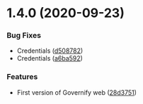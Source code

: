 # 1.4.0 (2020-09-23)


### Bug Fixes

* Credentials ([d508782](https://github.com/governify/governify-web/commit/d508782d871bc95d23fec7279cfb2be7b92b01f1))
* Credentials ([a6ba592](https://github.com/governify/governify-web/commit/a6ba592e74ef55431c013055414fecfecdfaee7e))


### Features

* First version of Governify web ([28d3751](https://github.com/governify/governify-web/commit/28d3751efc61ce4c6ff21fbaab99f801fec8b254))



